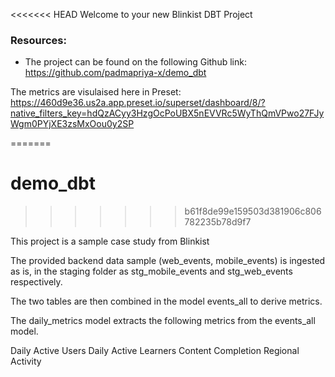 <<<<<<< HEAD
Welcome to your new Blinkist DBT Project

### Resources:
- The project can be found on the following Github link:
https://github.com/padmapriya-x/demo_dbt

The metrics are visulaised here in Preset:
https://460d9e36.us2a.app.preset.io/superset/dashboard/8/?native_filters_key=hdQzACyy3HzgOcPoUBX5nEVVRc5WyThQmVPwo27FJyWgm0PYjXE3zsMxOou0y2SP


=======
# demo_dbt
>>>>>>> b61f8de99e159503d381906c806782235b78d9f7

This project is a sample case study from Blinkist

The provided backend data sample (web_events, mobile_events) is ingested as is, 
in the staging folder as stg_mobile_events and stg_web_events respectively.

The two tables are then combined in the model events_all to derive metrics.

The daily_metrics model extracts the following metrics from the events_all model.

Daily Active Users
Daily Active Learners
Content Completion 
Regional Activity

